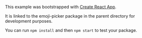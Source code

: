 This example was bootstrapped with [Create React App](https://github.com/facebook/create-react-app).

It is linked to the emoji-picker package in the parent directory for development purposes.

You can run `npm install` and then `npm start` to test your package.
